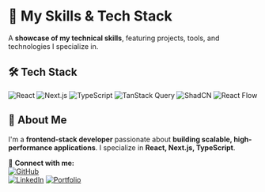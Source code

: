 # 🚀 My Skills & Tech Stack  

A **showcase of my technical skills**, featuring projects, tools, and technologies I specialize in.

## 🛠️ Tech Stack  

![React](https://img.shields.io/badge/React-20232a?style=for-the-badge&logo=react&logoColor=61DAFB)
![Next.js](https://img.shields.io/badge/Next.js-000000?style=for-the-badge&logo=nextdotjs&logoColor=white)
![TypeScript](https://img.shields.io/badge/TypeScript-3178C6?style=for-the-badge&logo=typescript&logoColor=white)
![TanStack Query](https://img.shields.io/badge/TanStack_Query-FF4154?style=for-the-badge&logo=react-query&logoColor=white)
![ShadCN](https://img.shields.io/badge/ShadCN-000000?style=for-the-badge&logo=tailwindcss&logoColor=white)
![React Flow](https://img.shields.io/badge/React_Flow-007ACC?style=for-the-badge&logo=reactflow&logoColor=white)


## 📜 About Me  

I'm a **frontend-stack developer** passionate about **building scalable, high-performance applications**. I specialize in **React, Next.js, TypeScript**.  

🔗 **Connect with me:**  
[![GitHub](https://img.shields.io/badge/GitHub-000000?style=for-the-badge&logo=github&logoColor=white)](https://github.com/qminh011002)  
[![LinkedIn](https://img.shields.io/badge/LinkedIn-0077B5?style=for-the-badge&logo=linkedin&logoColor=white)](https://www.linkedin.com/in/tran-quang-minh-520444214/)
[![Portfolio](https://img.shields.io/badge/Portfolio-000000?style=for-the-badge&logo=vercel&logoColor=white)](https://q-m.io.vn)  
